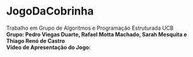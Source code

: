 # JogoDaCobrinha
Trabalho em Grupo de Algoritmos e Programação Estruturada UCB <br>
<b>Grupo:<b> Pedro Viegas Duarte, Rafael Motta Machado, Sarah Mesquita e Thiago Renó de Castro <br>
Vídeo de Apresentação do Jogo:
